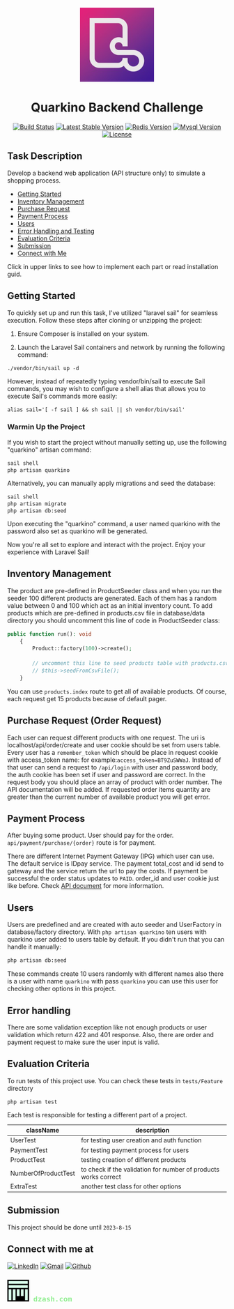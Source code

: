 
<p align="center"><a href="https://quarkino.com/en" target="_blank"><img src="public/quarkino_logo.jpeg" width="170" alt="Quarkino Logo"></a></p>
<h1 style="text-align: center;">Quarkino Backend Challenge</h1>


<p align="center">
<a href="https://github.com/laravel/framework/actions"><img src="https://github.com/laravel/framework/workflows/tests/badge.svg" alt="Build Status"></a>
<a href="https://packagist.org/packages/laravel/framework"><img src="https://img.shields.io/packagist/v/laravel/framework" alt="Latest Stable Version"></a>
<a href="https://redis.com"><img src="https://img.shields.io/badge/redis-v7.0.12-%23D82C20.svg?logo=redis&logoColor=white" alt="Redis Version"></a>
<a href="https://mysql.com"><img src="https://img.shields.io/badge/mysql-v8.0-%2300758f.svg?logo=Mysql&logoColor=white" alt="Mysql Version"></a>
<a href="https://packagist.org/packages/laravel/framework"><img src="https://img.shields.io/packagist/l/laravel/framework" alt="License"></a>
</p>


## Task Description

Develop a backend web application (API structure only) to simulate a shopping process.

- [Getting Started](#getting-started)
- [Inventory Management](#inventory-management)
- [Purchase Request](#purchase-request)
- [Payment Process](#payment-process)
- [Users](#users)
- [Error Handling and Testing](#error-handling)
- [Evaluation Criteria](#evaluation-criteria)
- [Submission](#submission)
- [Connect with Me](#connect-with-me-at)

Click in upper links to see how to implement each part or read installation guid.

## Getting Started

To quickly set up and run this task, I've utilized "laravel sail" for seamless execution. Follow these steps after cloning or unzipping the project:

1. Ensure Composer is installed on your system.

2. Launch the Laravel Sail containers and network by running the following command:

```shell
./vendor/bin/sail up -d 
```
However, instead of repeatedly typing vendor/bin/sail to execute Sail commands, you may wish to configure a shell alias that allows you to execute Sail's commands more easily:

```shell
alias sail='[ -f sail ] && sh sail || sh vendor/bin/sail'
```
### Warmin Up the Project

If you wish to start the project without manually setting up, use the following "quarkino" artisan command:
```shell
sail shell
php artisan quarkino
```
Alternatively, you can manually apply migrations and seed the database:

```
sail shell
php artisan migrate
php artisan db:seed
```
Upon executing the "quarkino" command, a user named quarkino with the password also set as quarkino will be generated.

Now you're all set to explore and interact with the project. Enjoy your experience with Laravel Sail!

## Inventory Management

The product are pre-defined in ProductSeeder class and when you run the seeder 100 different products are generated. Each of them has a random value between 0 and 100 which act as an initial inventory count.
To add products which are pre-defined in products.csv file in database/data directory you should uncomment this line of code in ProductSeeder class:

```php
public function run(): void
    {
        Product::factory(100)->create();

        // uncomment this line to seed products table with products.csv in database/data directory
        // $this->seedFromCsvFile();
    }
```

You can use `products.index` route to get all of available products. Of course, each request get 15 products because of default pager. 

## Purchase Request (Order Request)

Each user can request different products with one request. The uri is localhost/api/order/create and user cookie should be set from users table. Every user has a `remember_token` which should be place in request cookie with access_token name: for example:`access_token=BT9ZuSWWaJ`. Instead of that user can send a request to `/api/login` with user and password body, the auth cookie has been set if user and password are correct.
In the request body you should place an array of product with order number. The API documentation will be added. If requested order items quantity are greater than the current number of available product you will get error.

## Payment Process

After buying some product. User should pay for the order. `api/payment/purchase/{order}` route is for payment. 

There are different Internet Payment Gateway (IPG) which user can use. The default service is IDpay service. The payment total_cost and id send to gateway and the service return the url to pay the costs. If payment be successful the order status updates to `PAID`.
order_id and user cookie just like before. Check [API document](postman_collection.json) for more information.

## Users

Users are predefined and are created with auto seeder and UserFactory in database/factory directory.
With `php artisan quarkino` ten users with quarkino user added to users table by default. If you didn't run that you can handle it manually:

```bash
php artisan db:seed
```

These commands create 10 users randomly with different names also there is a user with name `quarkino` with pass `quarkino` you can use this user for checking other options in this project.

## Error handling

There are some validation exception like not enough products or user validation which return 422 and 401 response. Also, there are order and payment request to make sure the user input is valid. 

## Evaluation Criteria

To run tests of this project use. You can check these tests in `tests/Feature` directory
```
php artisan test
```

Each test is responsible for testing a different part of a project.

| className           | description                                                     |
|---------------------|-----------------------------------------------------------------|
| UserTest            | for testing user creation and auth function                     |
| PaymentTest         | for testing payment process for users                           |
| ProductTest         | testing creation of different products                          |
| NumberOfProductTest | to check if the validation for number of products works correct |
| ExtraTest           | another test class for other options                            |

## Submission

This project should be done until `2023-8-15`

## Connect with me at

[![LinkedIn](https://img.shields.io/badge/danialjan-LinkedIn-%230e577f.svg?logo=linkedin&logoColor=)](https://linkedin.com/in/danialjan)
[![Gmail](https://img.shields.io/badge/danialzash-Gmail-%23EA4335.svg?logo=gmail&logoColor=white)](https://linkedin.com/in/danialjan)
[![Github](https://img.shields.io/badge/danialzash-Github-%23111111.svg?logo=Github)](https://instagram.com/danialzash)

<h3 style="color:lightgreen; font-family: 'monospace'"><a href="https://dzash.com" target="_blank"><img src="public/zash_logo.png" width="50" alt="Quarkino Logo"></a> dzash.com</h3>
